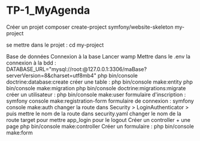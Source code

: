 # TP-1_MyAgenda

Créer un projet
composer create-project symfony/website-skeleton my-project

se mettre dans le projet : cd my-project

Base de données
Connexion à la base
Lancer wamp
Mettre dans le .env la connexion à la bdd : DATABASE_URL="mysql://root:@127.0.0.1:3306/maBase?serverVersion=8&charset=utf8mb4"
php bin/console doctrine:database:create
créer une table : php bin/console make:entity
php bin/console make:migration
php bin/console doctrine:migrations:migrate
créer un utilisateur :
php bin/console make:user
formulaire d'inscription : symfony console make:registration-form
formulaire de connexion : symfony console make:auth
changer la route dans Security > LoginAuthenticator > puis mettre le nom de la route
dans security.yaml changer le nom de la route target pour mettre app_login pour le logout
Créer un controller + une page
php bin/console make:controller
Créer un formulaire :
php bin/console make:form

